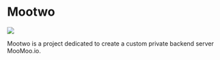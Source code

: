 # Mootwo

<img src='https://cdn.discordapp.com/attachments/333053956123262976/333696381254369290/mootwo.jpeg'></img>

Mootwo is a project dedicated to create a custom private backend server MooMoo.io.

